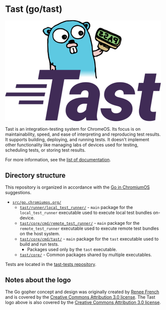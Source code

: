 # Tast (go/tast)

![Tast logo with Go gopher with green rubber 'PASS' stamp](docs/logo_512.png)

Tast is an integration-testing system for ChromeOS. Its focus is on
maintainability, speed, and ease of interpreting and reproducing test results.
It supports building, deploying, and running tests. It doesn't implement other
functionality like managing labs of devices used for testing, scheduling tests,
or storing test results.

For more information, see the [list of documentation](docs/README.md).

## Directory structure

This repository is organized in accordance with the [Go in ChromiumOS]
suggestions.

*   [`src/go.chromiumos.org/`](src/go.chromiumos.org/)
    *   [`tast/runner/local_test_runner/`](src/go.chromium.org/tast/runner/local_test_runner) -
        `main` package for the `local_test_runner` executable used to execute
        local test bundles on-device.
    *   [`tast/core/cmd/remote_test_runner/`](src/go.chromium.org/tast/core/cmd/remote_test_runner) -
        `main` package for the `remote_test_runner` executable used to execute
        remote test bundles on the host system.
    *   [`tast/core/cmd/tast/`](src/go.chromium.org/tast/core/cmd/tast/) - `main` package for the `tast`
        executable used to build and run tests.
        *   Packages used only by the `tast` executable.
    *   [`tast/core/`](src/go.chromium.org/tast/core/) - Common packages shared by multiple
        executables.

Tests are located in the [tast-tests repository].

[Go in ChromiumOS]: http://www.chromium.org/chromium-os/developer-guide/go-in-chromium-os
[tast-tests repository]: https://chromium.googlesource.com/chromiumos/platform/tast-tests/

## Notes about the logo

The Go gopher concept and design was originally created by [Renee French] and is
covered by the [Creative Commons Attribution 3.0 license]. The Tast logo above
is also covered by the [Creative Commons Attribution 3.0 license].

[Renee French]: https://reneefrench.blogspot.com/
[Creative Commons Attribution 3.0 license]: https://creativecommons.org/licenses/by/3.0/
